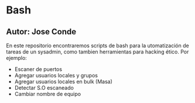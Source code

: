 # Bash
## Autor: Jose Conde

En este repositorio encontraremos scripts de bash para la utomatización de tareas de un sysadmin, como tambien herramientas para hacking ético. Por ejemplo:
- Escaner de puertos 
- Agregar usuarios locales y grupos 
- Agregar usuarios locales en bulk (Masa) 
- Detectar S.O escaneado 
- Cambiar nombre de equipo 



